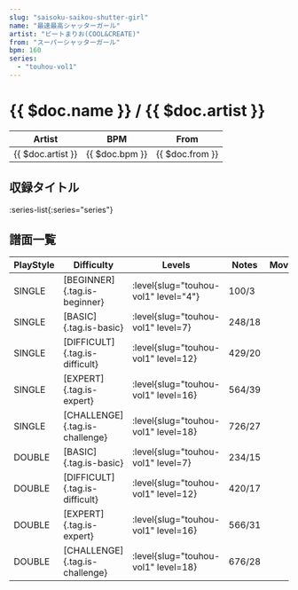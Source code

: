 ```yaml
---
slug: "saisoku-saikou-shutter-girl"
name: "最速最高シャッターガール"
artist: "ビートまりお(COOL&CREATE)"
from: "スーパーシャッターガール"
bpm: 160
series:
  - "touhou-vol1"
---
```


# {{ $doc.name }} / {{ $doc.artist }}

|Artist|BPM|From|
|------|---|----|
|{{ $doc.artist }}|{{ $doc.bpm }}|{{ $doc.from }}|

## 収録タイトル

:series-list{:series="series"}

## 譜面一覧

|PlayStyle|Difficulty|Levels|Notes|Movie|
|---------|----------|------|-----|-----|
|SINGLE|[BEGINNER]{.tag.is-beginner}|<div class="field is-grouped is-grouped-multiline"> :level{slug="touhou-vol1" level="4"}</div>|100/3||
|SINGLE|[BASIC]{.tag.is-basic}|<div class="field is-grouped is-grouped-multiline"> :level{slug="touhou-vol1" level=7}</div>|248/18||
|SINGLE|[DIFFICULT]{.tag.is-difficult}|<div class="field is-grouped is-grouped-multiline"> :level{slug="touhou-vol1" level=12}</div>|429/20||
|SINGLE|[EXPERT]{.tag.is-expert}|<div class="field is-grouped is-grouped-multiline"> :level{slug="touhou-vol1" level=16}</div>|564/39||
|SINGLE|[CHALLENGE]{.tag.is-challenge}|<div class="field is-grouped is-grouped-multiline"> :level{slug="touhou-vol1" level=18}</div>|726/27||
|DOUBLE|[BASIC]{.tag.is-basic}|<div class="field is-grouped is-grouped-multiline"> :level{slug="touhou-vol1" level=7}</div>|234/15||
|DOUBLE|[DIFFICULT]{.tag.is-difficult}|<div class="field is-grouped is-grouped-multiline"> :level{slug="touhou-vol1" level=12}</div>|420/17||
|DOUBLE|[EXPERT]{.tag.is-expert}|<div class="field is-grouped is-grouped-multiline"> :level{slug="touhou-vol1" level=16}</div>|566/31||
|DOUBLE|[CHALLENGE]{.tag.is-challenge}|<div class="field is-grouped is-grouped-multiline"> :level{slug="touhou-vol1" level=18}</div>|676/28||
